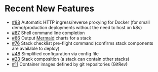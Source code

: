 # Recent New Features

  - [#88](https://github.com/bozemanpass/stack/pull/88) Automatic HTTP ingress/reverse proxying for Docker (for small demo/production deployments without the need to host on k8s)
  - [#87](https://github.com/bozemanpass/stack/pull/87) Shell command line completion
  - [#86](https://github.com/bozemanpass/stack/pull/86) Output [Mermaid](https://www.mermaidchart.com/) charts for a stack
  - [#76](https://github.com/bozemanpass/stack/pull/76) Stack checklist pre-flight command (confirms stack components are available to deploy)
  - [#48](https://github.com/bozemanpass/stack/pull/48) Simplified configuration via config file
  - [#23](https://github.com/bozemanpass/stack/pull/23) Stack composition (a stack can contain other stacks)
  - [#11](https://github.com/bozemanpass/stack/pull/11) Container images defined by git repositories (GitRev)
  
